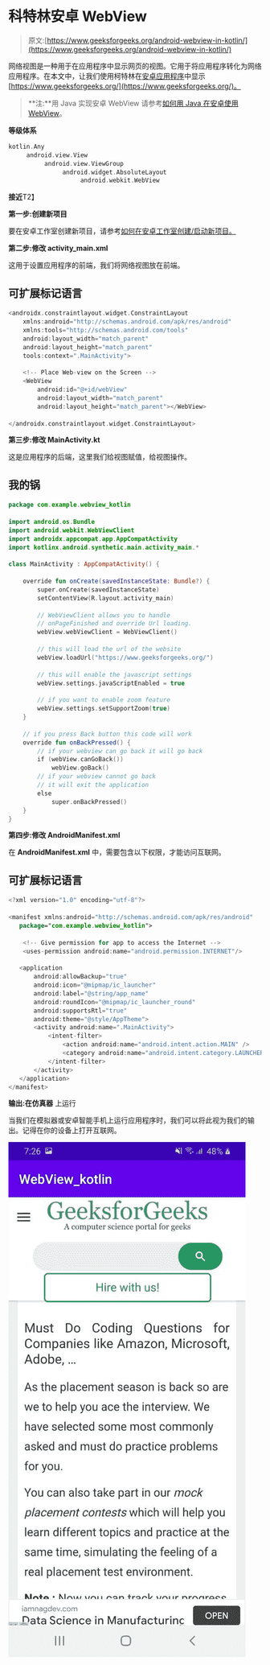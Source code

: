 # 科特林安卓 WebView

> 原文:[https://www.geeksforgeeks.org/android-webview-in-kotlin/](https://www.geeksforgeeks.org/android-webview-in-kotlin/)

网络视图是一种用于在应用程序中显示网页的视图。它用于将应用程序转化为网络应用程序。在本文中，让我们使用柯特林在[安卓应用程序](https://www.geeksforgeeks.org/introduction-to-android-development/)中显示[https://www.geeksforgeeks.org/](https://www.geeksforgeeks.org/)。

> **注:**用 Java 实现安卓 WebView 请参考[如何用 Java 在安卓使用 WebView](https://www.geeksforgeeks.org/how-to-use-webview-in-android/)。

**等级体系**

```kt
kotlin.Any
     android.view.View
          android.view.ViewGroup
               android.widget.AbsoluteLayout
                    android.webkit.WebView
```

**接近**T2】

**第一步:创建新项目**

要在安卓工作室创建新项目，请参考[如何在安卓工作室创建/启动新项目。](https://www.geeksforgeeks.org/android-how-to-create-start-a-new-project-in-android-studio/)

**第二步:修改 activity_main.xml**

这用于设置应用程序的前端，我们将网络视图放在前端。

## 可扩展标记语言

```kt
<androidx.constraintlayout.widget.ConstraintLayout
    xmlns:android="http://schemas.android.com/apk/res/android"
    xmlns:tools="http://schemas.android.com/tools"
    android:layout_width="match_parent"
    android:layout_height="match_parent"
    tools:context=".MainActivity">

    <!-- Place Web-view on the Screen -->
    <WebView
        android:id="@+id/webView"
        android:layout_width="match_parent"
        android:layout_height="match_parent"></WebView>

</androidx.constraintlayout.widget.ConstraintLayout>
```

**第三步:修改 MainActivity.kt**

这是应用程序的后端，这里我们给视图赋值，给视图操作。

## 我的锅

```kt
package com.example.webview_kotlin

import android.os.Bundle
import android.webkit.WebViewClient
import androidx.appcompat.app.AppCompatActivity
import kotlinx.android.synthetic.main.activity_main.*

class MainActivity : AppCompatActivity() {

    override fun onCreate(savedInstanceState: Bundle?) {
        super.onCreate(savedInstanceState)
        setContentView(R.layout.activity_main)

        // WebViewClient allows you to handle
        // onPageFinished and override Url loading.
        webView.webViewClient = WebViewClient()

        // this will load the url of the website
        webView.loadUrl("https://www.geeksforgeeks.org/")

        // this will enable the javascript settings
        webView.settings.javaScriptEnabled = true

        // if you want to enable zoom feature
        webView.settings.setSupportZoom(true)
    }

    // if you press Back button this code will work
    override fun onBackPressed() {
        // if your webview can go back it will go back
        if (webView.canGoBack())
            webView.goBack()
        // if your webview cannot go back
        // it will exit the application
        else
            super.onBackPressed()
    }
}
```

**第四步:修改 AndroidManifest.xml**

在 **AndroidManifest.xml** 中，需要包含以下权限，才能访问互联网。

## 可扩展标记语言

```kt
<?xml version="1.0" encoding="utf-8"?>

<manifest xmlns:android="http://schemas.android.com/apk/res/android"
   package="com.example.webview_kotlin">

    <!-- Give permission for app to access the Internet -->
    <uses-permission android:name="android.permission.INTERNET"/>

   <application
       android:allowBackup="true"
       android:icon="@mipmap/ic_launcher"
       android:label="@string/app_name"
       android:roundIcon="@mipmap/ic_launcher_round"
       android:supportsRtl="true"
       android:theme="@style/AppTheme">
       <activity android:name=".MainActivity">
           <intent-filter>
               <action android:name="android.intent.action.MAIN" />
               <category android:name="android.intent.category.LAUNCHER" />
           </intent-filter>
       </activity>
   </application>
</manifest>
```

**输出:在仿真器**
上运行

当我们在模拟器或安卓智能手机上运行应用程序时，我们可以将此视为我们的输出。记得在你的设备上打开互联网。

![output screen](img/df7129fb8cf8b3f5a8007b7d2dcf5c58.png)